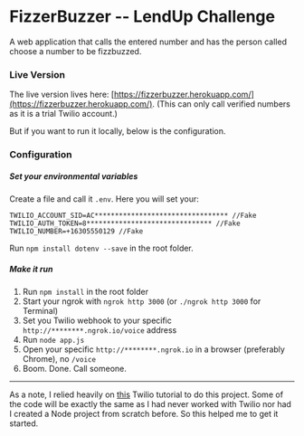 # FizzerBuzzer -- LendUp Challenge
A web application that calls the entered number and has the person called choose a number to be fizzbuzzed.

### Live Version
The live version lives here: [https://fizzerbuzzer.herokuapp.com/](https://fizzerbuzzer.herokuapp.com/). (This can only call verified numbers as it is a trial Twilio account.)

But if you want to run it locally, below is the configuration.

### Configuration

##### Set your environmental variables
Create a file and call it  `.env`. Here you will set your:
```
TWILIO_ACCOUNT_SID=AC********************************* //Fake
TWILIO_AUTH_TOKEN=8******************************* //Fake
TWILIO_NUMBER=+16305550129 //Fake
```
Run `npm install dotenv --save` in the root folder.

##### Make it run
1. Run `npm install` in the root folder
2. Start your ngrok with `ngrok http 3000` (or `./ngrok http 3000` for Terminal)
3. Set you Twilio webhook to your specific `http://********.ngrok.io/voice` address
4. Run `node app.js`
5. Open your specific `http://********.ngrok.io` in a browser (preferably Chrome), no `/voice`
6. Boom. Done. Call someone.


---
As a note, I relied heavily on [this](https://www.twilio.com/docs/tutorials/click-to-call-node-express) Twilio tutorial to do this project. Some of the code will be exactly the same as I had never worked with Twilio nor had I created a Node project from scratch before. So this helped me to get it started.
